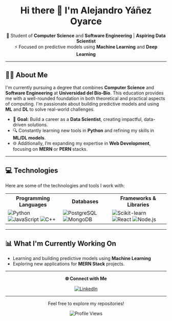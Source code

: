 <h1 align="center">Hi there 👋 I'm Alejandro Yáñez Oyarce</h1>

<p align="center">
  🚀 Student of <strong>Computer Science</strong> and <strong>Software Engineering</strong> | <strong>Aspiring Data Scientist</strong><br>
  ⚡ Focused on predictive models using <strong>Machine Learning</strong> and <strong>Deep Learning</strong>
</p>

---

## 👨‍💻 About Me  
I'm currently pursuing a degree that combines **Computer Science** and **Software Engineering** at **Universidad del Bío-Bío**. This education provides me with a well-rounded foundation in both theoretical and practical aspects of computing. I'm passionate about building predictive models and using **ML** and **DL** to solve real-world challenges.

- 🎯 **Goal:** Build a career as a **Data Scientist**, creating impactful, data-driven solutions.  
- 🔍 Constantly learning new tools in **Python** and refining my skills in **ML/DL models**.  
- 🌐 Additionally, I’m expanding my expertise in **Web Development**, focusing on **MERN** or **PERN** stacks.  

---

## 💻 Technologies
Here are some of the technologies and tools I work with:

<div align="center">
  <table>
    <tr>
      <th>Programming Languages</th>
      <th>Databases</th>
      <th>Frameworks & Libraries</th>
    </tr>
    <tr>
      <td>
        <img src="https://img.shields.io/badge/Python-3776AB?style=for-the-badge&logo=python&logoColor=white" alt="Python">
        <img src="https://img.shields.io/badge/JavaScript-F7DF1E?style=for-the-badge&logo=javascript&logoColor=black" alt="JavaScript">
        <img src="https://img.shields.io/badge/C++-00599C?style=for-the-badge&logo=cplusplus&logoColor=white" alt="C++">
      </td>
      <td>
        <img src="https://img.shields.io/badge/PostgreSQL-336791?style=for-the-badge&logo=postgresql&logoColor=white" alt="PostgreSQL">
        <img src="https://img.shields.io/badge/MongoDB-47A248?style=for-the-badge&logo=mongodb&logoColor=white" alt="MongoDB">
      </td>
      <td>
        <img src="https://img.shields.io/badge/Scikit--learn-F7931E?style=for-the-badge&logo=scikit-learn&logoColor=white" alt="Scikit-learn">
        <img src="https://img.shields.io/badge/React-61DAFB?style=for-the-badge&logo=react&logoColor=black" alt="React">
        <img src="https://img.shields.io/badge/Node.js-339933?style=for-the-badge&logo=nodedotjs&logoColor=white" alt="Node.js">
      </td>
    </tr>
  </table>
</div>

---

## 📊 What I'm Currently Working On
- Learning and building predictive models using **Machine Learning**   
- Exploring new applications for **MERN Stack** projects.

---

<div align="center">
  <p>
    <strong>🌐 Connect with Me</strong>
  </p>
  <div>
    <a href="https://www.linkedin.com/in/alejandro-yanez-oyarce" target="_blank">
      <img src="https://img.shields.io/badge/LinkedIn-0A66C2?style=for-the-badge&logo=linkedin&logoColor=white" alt="LinkedIn" />
    </a>
  </div>
</div>

---

<p align="center">Feel free to explore my repositories!</p>
<p align="center">
  <img src="https://komarev.com/ghpvc/?username=alejandro-yanez-oyarce&style=for-the-badge&color=blue" alt="Profile Views" />
</p>

